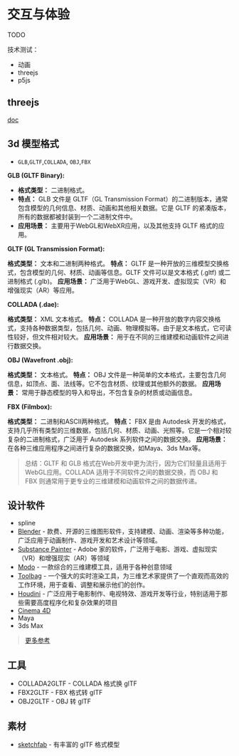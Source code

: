 # 交互与体验

TODO

技术测试：
- 动画
- threejs
- p5js

## threejs

[doc](https://threejs.org/docs/#manual/en/introduction/Loading-3D-models)

## 3d 模型格式

- `GLB`,`GLTF`,`COLLADA`, `OBJ`,`FBX`

**GLB (GLTF Binary):**

- **格式类型：** 二进制格式。
- **特点：** GLB 文件是 GLTF（GL Transmission Format）的二进制版本，通常包含模型的几何信息、材质、动画和其他相关数据。它是 GLTF 的紧凑版本，所有的数据都被封装到一个二进制文件中。
- **应用场景：** 主要用于WebGL和WebXR应用，以及其他支持 GLTF 格式的应用。

**GLTF (GL Transmission Format):**

**格式类型：** 文本和二进制两种格式。
**特点：** GLTF 是一种开放的三维模型交换格式，包含模型的几何、材质、动画等信息。GLTF 文件可以是文本格式 (.gltf) 或二进制格式 (.glb)。
**应用场景：** 广泛用于WebGL、游戏开发、虚拟现实（VR）和增强现实（AR）等应用。

**COLLADA (.dae):**

**格式类型：** XML 文本格式。
**特点：** COLLADA 是一种开放的数字内容交换格式，支持各种数据类型，包括几何、动画、物理模拟等。由于是文本格式，它可读性较好，但文件相对较大。
**应用场景：** 用于在不同的三维建模和动画软件之间进行数据交换。

**OBJ (Wavefront .obj):**

**格式类型：** 文本格式。
**特点：** OBJ 文件是一种简单的文本格式，主要包含几何信息，如顶点、面、法线等。它不包含材质、纹理或其他额外的数据。
**应用场景：** 常用于静态模型的导入和导出，不包含复杂的材质或动画信息。

**FBX (Filmbox):**

**格式类型：** 二进制和ASCII两种格式。
**特点：** FBX 是由 Autodesk 开发的格式，支持几乎所有类型的三维数据，包括几何、材质、动画、光照等。它是一个相对较复杂的二进制格式，广泛用于 Autodesk 系列软件之间的数据交换。
**应用场景：** 在各种三维应用程序之间进行复杂的数据交换，如Maya、3ds Max等。

> 总结：GLTF 和 GLB 格式在Web开发中更为流行，因为它们轻量且适用于WebGL应用。COLLADA 适用于不同软件之间的数据交换，而 OBJ 和 FBX 则通常用于更专业的三维建模和动画软件之间的数据传递。

## 设计软件

- spline
- [Blender](https://www.blender.org/) - 款费、开源的三维图形软件，支持建模、动画、渲染等多种功能，广泛应用于动画制作、游戏开发和艺术设计等领域。
- [Substance Painter](https://www.adobe.com/products/substance3d-painter.html) - Adobe 家的软件，广泛用于电影、游戏、虚拟现实（VR）和增强现实（AR）等领域
- [Modo](https://www.foundry.com/products/modo) - 一款综合的三维建模工具，适用于各种创意领域
- [Toolbag](https://marmoset.co/toolbag/) - 一个强大的实时渲染工具，为三维艺术家提供了一个直观而高效的工作环境，用于查看、调整和展示他们的创作。
- [Houdini](https://www.sidefx.com/products/houdini/) - 广泛应用于电影制作、电视特效、游戏开发等行业，特别适用于那些需要高度程序化和复杂效果的项目
- [Cinema 4D](https://www.cineversity.com/)
- Maya
- 3ds Max

> [更多参考](https://github.khronos.org/glTF-Project-Explorer/)

## 工具

- COLLADA2GLTF - COLLADA 格式换 glTF
- FBX2GLTF - FBX 格式转 glTF
- OBJ2GLTF - OBJ 转 glTF

## 素材

- [sketchfab](https://sketchfab.com/3d-models?features=downloadable&sort_by=-likeCount) - 有丰富的 glTF 格式模型
